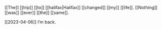 [[The]] [[trip]] [[to]] [[halifax|Halifax]] [[changed]] [[my]] [[life]].
[[Nothing]] [[was]] [[ever]] [[the]] [[same]].

[[2023-04-06]]
I’m back.

